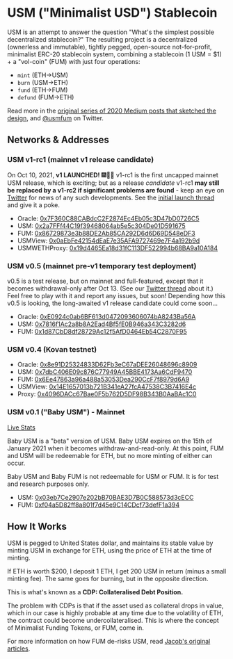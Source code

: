 # USM ("Minimalist USD") Stablecoin

USM is an attempt to answer the question "What's the simplest possible decentralized stablecoin?"  The resulting project is a decentralized (ownerless and immutable), tightly pegged, open-source not-for-profit, minimalist ERC-20 stablecoin system, combining a stablecoin (1 USM = $1) + a "vol-coin" (FUM) with just four operations:

* `mint` (ETH->USM)
* `burn` (USM->ETH)
* `fund` (ETH->FUM)
* `defund` (FUM->ETH)

Read more in the [original series of 2020 Medium posts that sketched the design](https://jacob-eliosoff.medium.com/whats-the-simplest-possible-decentralized-stablecoin-4a25262cf5e8), and [@usmfum](https://twitter.com/usmfum) on Twitter.

## Networks & Addresses

### USM v1-rc1 (mainnet v1 release candidate)

On Oct 10, 2021, **v1 LAUNCHED!**  🎆🎉😬  v1-rc1 is the first uncapped mainnet USM release, which is exciting; but as a release _candidate_ v1-rc1 **may still be replaced by a v1-rc2 if significant problems are found** - keep an eye on [Twitter](https://twitter.com/usmfum) for news of any such developments.  See the [initial launch thread](https://twitter.com/usmfum/status/1447437647727763456) and give it a poke.

* Oracle: [0x7F360C88CABdcC2F2874Ec4Eb05c3D47bD0726C5](https://etherscan.io/address/0x7F360C88CABdcC2F2874Ec4Eb05c3D47bD0726C5)
* USM: [0x2a7FFf44C19f39468064ab5e5c304De01D591675](https://etherscan.io/address/0x2a7FFf44C19f39468064ab5e5c304De01D591675)
* FUM: [0x86729873e3b88DE2Ab85CA292D6d6D69D548eDF3](https://etherscan.io/address/0x86729873e3b88DE2Ab85CA292D6d6D69D548eDF3)
* USMView: [0x0aEbFe42154dEaE7e35AFA9727469e7F4a192b9d](https://etherscan.io/address/0x0aEbFe42154dEaE7e35AFA9727469e7F4a192b9d)
* USMWETHProxy: [0x19d4465Ea18d31fC113DF522994b68BA9a10A184](https://etherscan.io/address/0x19d4465Ea18d31fC113DF522994b68BA9a10A184)

### USM v0.5 (mainnet pre-v1 temporary test deployment)

v0.5 is a test release, but on mainnet and full-featured, except that it becomes withdrawal-only after Oct 13.  (See our [Twitter thread](https://twitter.com/usmfum/status/1445245294187274240) about it.)  Feel free to play with it and report any issues, but soon!  Depending how this v0.5 is looking, the long-awaited v1 release candidate could come soon...

* Oracle: [0xE0924c0ab6BF613d0472093606074bA8243Ba56A](https://etherscan.io/address/0xE0924c0ab6BF613d0472093606074bA8243Ba56A)
* USM: [0x7816f1Ac2a8b8A2Ead4Bf5fE0B946a343C3282d6](https://etherscan.io/address/0x7816f1Ac2a8b8A2Ead4Bf5fE0B946a343C3282d6)
* FUM: [0x1d87CbD8df28729Ac12f5AfD0464Eb54C2870F95](https://etherscan.io/address/0x1d87CbD8df28729Ac12f5AfD0464Eb54C2870F95)

### USM v0.4 (Kovan testnet)

* Oracle: [0x8e91D25324833D62Fb3eC67aDEE26048696c8909](https://kovan.etherscan.io/address/0x8e91D25324833D62Fb3eC67aDEE26048696c8909)
* USM: [0x7dbC406E09c876C77949A45BBE4173Aa6CdF9470](https://kovan.etherscan.io/address/0x7dbC406E09c876C77949A45BBE4173Aa6CdF9470)
* FUM: [0x6Ee47863a96a488a53053Dea290CcF7f8979d6A9](https://kovan.etherscan.io/address/0x6Ee47863a96a488a53053Dea290CcF7f8979d6A9)
* USMView: [0x14E1657013b721B341eA27fcA47538C3B7416E4c](https://kovan.etherscan.io/address/0x14E1657013b721B341eA27fcA47538C3B7416E4c)
* Proxy: [0x4096DACc67Bae0F5b762D5DF98B343B0AaBAc1C0](https://kovan.etherscan.io/address/0x4096DACc67Bae0F5b762D5DF98B343B0AaBAc1C0)

### USM v0.1 ("Baby USM") - Mainnet

[Live Stats](https://usmfum.github.io/USM-Stats/)

Baby USM is a "beta" version of USM. Baby USM expires on the 15th of January 2021 when it becomes withdraw-and-read-only. At this point, FUM and USM will be redeemable for ETH, but no more minting of either can occur.

Baby USM and Baby FUM is not redeemable for USM or FUM. It is for test and research purposes only.

* USM: [0x03eb7Ce2907e202bB70BAE3D7B0C588573d3cECC](https://etherscan.io/address/0x03eb7Ce2907e202bB70BAE3D7B0C588573d3cECC)
* FUM: [0xf04a5D82ff8a801f7d45e9C14CDcf73defF1a394](https://etherscan.io/address/0xf04a5D82ff8a801f7d45e9C14CDcf73defF1a394)

## How It Works

USM is pegged to United States dollar, and maintains its stable value by minting USM in exchange for ETH, using the price of ETH at the time of minting.

If ETH is worth $200, I deposit 1 ETH, I get 200 USM in return (minus a small minting fee). The same goes for burning, but in the opposite direction.

This is what's known as a **CDP: Collateralised Debt Position.**

The problem with CDPs is that if the asset used as collateral drops in value, which in our case is highly probable at any time due to the volatility of ETH, the contract could become undercollateralised. This is where the concept of Minimalist Funding Tokens, or FUM, come in.

For more information on how FUM de-risks USM, read [Jacob's original articles](https://jacob-eliosoff.medium.com/whats-the-simplest-possible-decentralized-stablecoin-4a25262cf5e8).

